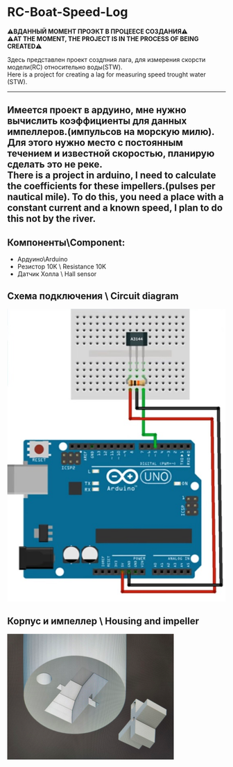 # RC-Boat-Speed-Log

 ⚠️**ВДАННЫЙ МОМЕНТ ПРОЭКТ В ПРОЦЕЕСЕ СОЗДАНИЯ**⚠️\
 ⚠️**AT THE MOMENT, THE PROJECT IS IN THE PROCESS OF BEING CREATED**⚠️

Здесь представлен проект создпния лага, для измерения скорсти модели(RC) относительно воды(STW).\
Here is a project for creating a lag for measuring speed trought water (STW).

-------------------------------------------------------------------------------------------------
Имеется проект в ардуино,  мне нужно  вычислить коэффициенты для данных импеллеров.(импульсов на морскую милю). Для этого  нужно место с постоянным течением и известной скоростью,  планирую сделать это не реке. \
There is a project in arduino, I need to calculate the coefficients for these impellers.(pulses per nautical mile). To do this, you need a place with a constant current and a known speed, I plan to do this not by the river.
-------------------------------------------------------------------------------------------------

## Компоненты\Component:

 - Ардуино\Arduino                      
 - Резистор 10K \ Resistance 10K                   
 - Датчик Холла \ Hall sensor 

## Схема подключения \ Circuit diagram 

![Screenshot](screen.png)

## Корпус и импеллер \ Housing and impeller
![Screenshot](Body.png)